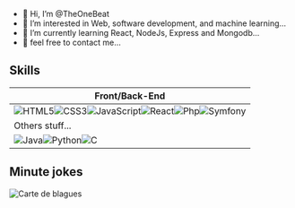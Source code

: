 - 👋 Hi, I’m @TheOneBeat
- 👀 I’m interested in Web, software development, and machine learning... 
- 🌱 I’m currently learning React, NodeJs, Express and Mongodb...
- 💞️ feel free to contact me...

<!---
TheOneBeat/TheOneBeat is a ✨ special ✨ repository because its `README.md` (this file) appears on your GitHub profile.
You can click the Preview link to take a look at your changes.
--->
## Skills
|Front/Back-End|
|---------
![HTML5](https://img.shields.io/badge/html5-%23E34F26.svg?style=for-the-badge&logo=html5&logoColor=white)![CSS3](https://img.shields.io/badge/css3-%231572B6.svg?style=for-the-badge&logo=css3&logoColor=white)![JavaScript](https://img.shields.io/badge/javascript-%23323330.svg?style=for-the-badge&logo=javascript&logoColor=%23F7DF1E)![React](https://img.shields.io/badge/react-%2320232a.svg?style=for-the-badge&logo=react&logoColor=%2361DAFB)![Php](https://img.shields.io/badge/php-%23330.svg?style=for-the-badge&logo=php&logoColor=%8993be)![Symfony](https://img.shields.io/badge/symfony-%2320232a.svg?style=for-the-badge&logo=symfony&logoColor=green)|
|Others stuff...|
![Java](https://img.shields.io/badge/java-%23ED8B00.svg?style=for-the-badge&logo=java&logoColor=white)![Python](https://img.shields.io/badge/python-3670A0?style=for-the-badge&logo=python&logoColor=ffdd54)![C](https://img.shields.io/badge/c-%2300599C.svg?style=for-the-badge&logo=c&logoColor=white)|
## Minute jokes
![Carte de blagues](https://readme-jokes.vercel.app/api)


